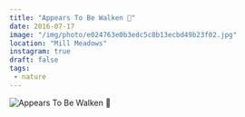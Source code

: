 ```yaml
---
title: "Appears To Be Walken 🌿"
date: 2016-07-17
image: "/img/photo/e024763e0b3edc5c8b13ecbd49b23f02.jpg"
location: "Mill Meadows"
instagram: true
draft: false
tags:
 - nature
---
```


![Appears To Be Walken 🌿](/img/photo/e024763e0b3edc5c8b13ecbd49b23f02.jpg)
